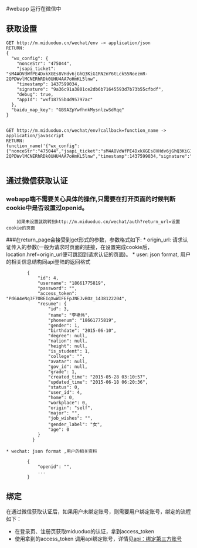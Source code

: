 #webapp 运行在微信中

## 获取设置
```
GET http://m.miduoduo.cn/wechat/env -> application/json
RETURN:
{
  "wx_config": {
    "nonceStr": "475044",
    "jsapi_ticket": "sM4AOVdWfPE4DxkXGEs8VHdv6jGhQ3KiG1RN2nY6tLck55NoezmR-2QPDWvlMCNERhRDk0UHU4AA7oHmKL5lnw",
    "timestamp": 1437599034,
    "signature": "9a36c91a3801ce2db6b71645593d7b73b55cfbdf",
    "debug": true,
    "appId": "wxf18755b4d95797ac"
  },
  "baidu_map_key": "GB9AZpYwfhnkMysnlzwSdRqq"
}


GET http://m.miduoduo.cn/wechat/env?callback=function_name -> application/javascript
RETURN:
function_name('{"wx_config":{"nonceStr":"475044","jsapi_ticket":"sM4AOVdWfPE4DxkXGEs8VHdv6jGhQ3KiG1RN2nY6tLck55NoezmR-2QPDWvlMCNERhRDk0UHU4AA7oHmKL5lnw","timestamp":1437599034,"signature":"9a36c91a3801ce2db6b71645593d7b73b55cfbdf","debug":true,"appId":"wxf18755b4d95797ac"},"baidu_map_key":"GB9AZpYwfhnkMysnlzwSdRqq"}')
 
```

通过微信获取认证
------------------------

### webapp端不需要关心具体的操作,只需要在打开页面的时候判断cookie中是否设置过openid。
        如果未设置就跳转到http://m.miduoduo.cn/wechat/auth?return_url=设置cookie的页面
###在return_page会接受到get形式的参数，参数格式如下:
    * origin_url: 请求认证传入的参数(一般为请求时页面的链接，在设置完成cookie后，location.href=origin_url便可跳回到请求认证的页面)。
    * user: json format, 用户的相关信息结构同api登陆的返回格式
```
        {
            "id": 4,
            "username": "18661775819",
            "password": "",
            "access_token": "Pd6A4eNq3F7OBEIqXwWIFEFpJNEJvBOz_1438122204",
            "resume": {
                "id": 3,
                "name": "李艳伟",
                "phonenum": "18661775819",
                "gender": 1,
                "birthdate": "2015-06-10",
                "degree": null,
                "nation": null,
                "height": null,
                "is_student": 1,
                "college": "",
                "avatar": null,
                "gov_id": null,
                "grade": 1,
                "created_time": "2015-05-28 03:10:57",
                "updated_time": "2015-06-18 06:20:36",
                "status": 0,
                "user_id": 4,
                "home": 0,
                "workplace": 0,
                "origin": "self",
                "major": "",
                "job_wishes": "",
                "gender_label": "女",
                "age": 0
            }
          }
```
    * wechat: json format ,用户的相关资料
```
        {
            "openid": "",
            ...
        }
```

## 绑定
在通过微信获取认证后，如果用户未绑定账号，则需要用户绑定账号，绑定的流程如下：
* 在登录页、注册页获取miduoduo的认证，拿到access_token
* 使用拿到的access_token 调用api绑定账号，详情见[api：绑定第三方账号](/www/api/README.md)
